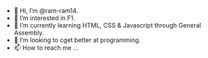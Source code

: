- 👋 Hi, I’m @ram-ram14.
- 👀 I’m interested in F1.
- 🌱 I’m currently learning HTML, CSS & Javascript through General Assembly.
- 💞️ I’m looking to cget better at programming.
- 📫 How to reach me ...

<!---
ram-ram14/ram-ram14 is a ✨ special ✨ repository because its `README.md` (this file) appears on your GitHub profile.
You can click the Preview link to take a look at your changes.
--->
